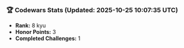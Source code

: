 ### 🏆 Codewars Stats (Updated: 2025-10-25 10:07:35 UTC)

- **Rank:** 8 kyu
- **Honor Points:** 3
- **Completed Challenges:** 1
